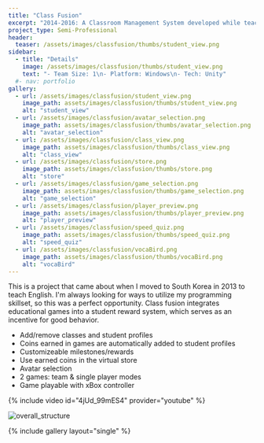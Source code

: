 ```yaml
---
title: "Class Fusion"
excerpt: "2014-2016: A Classroom Management System developed while teaching"
project_type: Semi-Professional
header:
  teaser: /assets/images/classfusion/thumbs/student_view.png
sidebar:
  - title: "Details"
    image: /assets/images/classfusion/thumbs/student_view.png
    text: "- Team Size: 1\n- Platform: Windows\n- Tech: Unity"
  #- nav: portfolio
gallery:
  - url: /assets/images/classfusion/student_view.png
    image_path: assets/images/classfusion/thumbs/student_view.png
    alt: "student_view"
  - url: /assets/images/classfusion/avatar_selection.png
    image_path: assets/images/classfusion/thumbs/avatar_selection.png
    alt: "avatar_selection"
  - url: /assets/images/classfusion/class_view.png
    image_path: assets/images/classfusion/thumbs/class_view.png
    alt: "class_view"
  - url: /assets/images/classfusion/store.png
    image_path: assets/images/classfusion/thumbs/store.png
    alt: "store"
  - url: /assets/images/classfusion/game_selection.png
    image_path: assets/images/classfusion/thumbs/game_selection.png
    alt: "game_selection"
  - url: /assets/images/classfusion/player_preview.png
    image_path: assets/images/classfusion/thumbs/player_preview.png
    alt: "player_preview"
  - url: /assets/images/classfusion/speed_quiz.png
    image_path: assets/images/classfusion/thumbs/speed_quiz.png
    alt: "speed_quiz"
  - url: /assets/images/classfusion/vocaBird.png
    image_path: assets/images/classfusion/thumbs/vocaBird.png
    alt: "vocaBird"
---
```


This is a project that came about when I moved to South Korea in 2013 to teach English. I'm always looking for ways to utilize my programming skillset, so this was a perfect opportunity. Class fusion integrates educational games into a student reward system, which serves as an incentive for good behavior.

- Add/remove classes and student profiles
- Coins earned in games are automatically added to student profiles
- Customizeable milestones/rewards
- Use earned coins in the virtual store
- Avatar selection
- 2 games: team & single player modes
- Game playable with xBox controller

{% include video id="4jUd_99mES4" provider="youtube" %}

<img src="{{ site.url }}{{ site.baseurl }}/assets/images/classfusion/overall_structure.png" alt="overall_structure">

{% include gallery layout="single" %}
